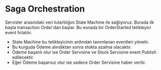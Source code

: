 # Saga Orchestration
Servisler arasındaki veri tutarlılığını State Machine ile sağlıyoruz.
Burada ilk başta transaction Order'dan başlar. Bu esnada bir OrderStarted tetikleyici event fırlatılır.
- State Machine bu tetikleyicinin ardından tanımlanan eventleri yönetir.
- Bu kurguda Ödeme alındıktan sonra stokta azalma olacaktır.
- Ödeme başarılı olur ise Order Servisine ve Stock Servisine event Publish edilecektir.
- Eğer Ödeme başarısız olur ise sadece Order Servisine haber verilir.
